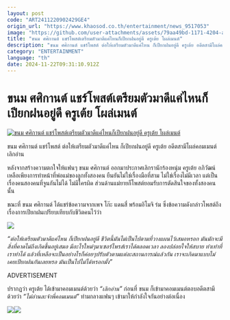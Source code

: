 ```yaml
---
layout: post
code: "ART2411220902429GE4"
origin_url: "https://www.khaosod.co.th/entertainment/news_9517053"
image: "https://github.com/user-attachments/assets/79aa49bd-1171-4204-a160-594b91f8a3de"
title: "ขนม ศศิกานต์ แชร์โพสต์เตรียมตัวมาดีแค่ไหนก็เปียกฝนอยู่ดี ครูเต้ย โผล่เมนต์"
description: "ขนม ศศิกานต์ แชร์โพสต์ ต่อให้เตรียมตัวมาดีแค่ไหน ก็เปียกฝนอยู่ดี ครูเต้ย อดีตสามีโผล่คอมเมนต์ เลิกอ่าน หลังจากสร้างความตกใจให้แฟนๆ ขนม ศศิกานต์"
category: "ENTERTAINMENT"
language: "th"
date: 2024-11-22T09:31:10.912Z
---
```


# ขนม ศศิกานต์ แชร์โพสต์เตรียมตัวมาดีแค่ไหนก็เปียกฝนอยู่ดี ครูเต้ย โผล่เมนต์

[![ขนม ศศิกานต์ แชร์โพสต์เตรียมตัวมาดีแค่ไหนก็เปียกฝนอยู่ดี ครูเต้ย โผล่เมนต์](https://www.khaosod.co.th/wpapp/uploads/2024/11/kanomtoeyend2211679998.jpg "ขนม ศศิกานต์ แชร์โพสต์เตรียมตัวมาดีแค่ไหนก็เปียกฝนอยู่ดี ครูเต้ย โผล่เมนต์")](https://www.khaosod.co.th/wpapp/uploads/2024/11/kanomtoeyend2211679998.jpg)

ขนม ศศิกานต์ แชร์โพสต์ ต่อให้เตรียมตัวมาดีแค่ไหน ก็เปียกฝนอยู่ดี ครูเต้ย อดีตสามีโผล่คอมเมนต์ เลิกอ่าน

หลังจากสร้างความตกใจให้แฟนๆ ขนม ศศิกานต์ ออกมาประกาศเลิกรานักร้องหนุ่ม ครูเต้ย อภิวัฒน์ เหลือเพียงการทำหน้าที่พ่อแม่ของลูกทั้งสองคน ยืนยันไม่ใช่เรื่องมือที่สาม ไม่ใช่เรื่องไม่มีเวลา แต่เป็นเรื่องคนสองคนที่จูนกันไม่ได้ ไม่มีใครผิด ส่วนด้านแม่ยายก็โพสต์ยอมรับการตัดสินใจของทั้งสองคนนั้น

ขณะที่ ขนม ศศิกานต์ ได้แชร์ข้อความจากเพจ โก๊ะ แดนสี่ พร้อมอิโมจิ ร่ม ซึ่งข้อความดังกล่าวโพสต์ถึงเรื่องการเปียกฝนเปรียบเทียบกับชีวิตคนไว้ว่า

[![](https://www.khaosod.co.th/wpapp/uploads/2024/11/kanomtoeyend22116711.jpg)](https://www.khaosod.co.th/wpapp/uploads/2024/11/kanomtoeyend22116711.jpg)

_“ต่อให้เตรียมตัวมาดีแค่ไหน ก็เปียกฝนอยู่ดี ชีวิตนี้มันไม่เป็นไปตามที่วางแผนไว้เสมอหรอก มันมักจะมีสิ่งที่คาดไม่ถึงเกิดขึ้นอยู่เสมอ มีอะไรใหม่ๆมาเซอร์ไพรส์เราได้ตลอดเวลา ลองปล่อยใจให้สบาย ทำเท่าที่เราทำได้ แล้วที่เหลือจะเป็นอย่างไรก็ค่อยๆปรับตัวตามแต่ละสถานการณ์แล้วกัน เราจะเกิดมาแบบไม่เคยเปียกฝนกันเลยหรอ มันเป็นไปไม่ได้หรอกมั้ง”_

ADVERTISEMENT

ปรากฏว่า ครูเต้ย ได้เข้ามาคอมเมนต์ด้วยว่า _“เลิกอ่าน”_ ก่อนที่ ขนม ก็เข้ามาคอมเมนต์ตอบอดีตสามีด้วยว่า _“ไม่อ่านละจ้าพี่คอมเมนต์”_ ท่ามกลางแฟนๆ เข้ามาให้กำลังใจกันอย่างต่อเนื่อง

[![](https://www.khaosod.co.th/wpapp/uploads/2024/11/kanomtoeyend22116712.jpg)](https://www.khaosod.co.th/wpapp/uploads/2024/11/kanomtoeyend22116712.jpg)[![](https://www.khaosod.co.th/wpapp/uploads/2024/11/kanomtoeyend22116713.jpg)](https://www.khaosod.co.th/wpapp/uploads/2024/11/kanomtoeyend22116713.jpg)